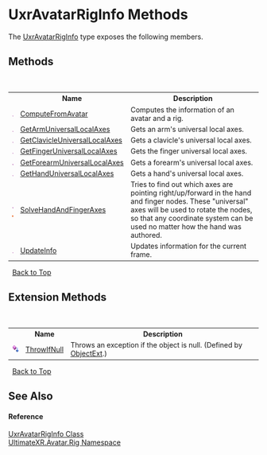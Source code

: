 # UxrAvatarRigInfo Methods
 

The <a href="T_UltimateXR_Avatar_Rig_UxrAvatarRigInfo">UxrAvatarRigInfo</a> type exposes the following members.


## Methods
&nbsp;<table><tr><th></th><th>Name</th><th>Description</th></tr><tr><td>![Public method](media/pubmethod.gif "Public method")</td><td><a href="M_UltimateXR_Avatar_Rig_UxrAvatarRigInfo_ComputeFromAvatar">ComputeFromAvatar</a></td><td>
Computes the information of an avatar and a rig.</td></tr><tr><td>![Public method](media/pubmethod.gif "Public method")</td><td><a href="M_UltimateXR_Avatar_Rig_UxrAvatarRigInfo_GetArmUniversalLocalAxes">GetArmUniversalLocalAxes</a></td><td>
Gets an arm's universal local axes.</td></tr><tr><td>![Public method](media/pubmethod.gif "Public method")</td><td><a href="M_UltimateXR_Avatar_Rig_UxrAvatarRigInfo_GetClavicleUniversalLocalAxes">GetClavicleUniversalLocalAxes</a></td><td>
Gets a clavicle's universal local axes.</td></tr><tr><td>![Public method](media/pubmethod.gif "Public method")</td><td><a href="M_UltimateXR_Avatar_Rig_UxrAvatarRigInfo_GetFingerUniversalLocalAxes">GetFingerUniversalLocalAxes</a></td><td>
Gets the finger universal local axes.</td></tr><tr><td>![Public method](media/pubmethod.gif "Public method")</td><td><a href="M_UltimateXR_Avatar_Rig_UxrAvatarRigInfo_GetForearmUniversalLocalAxes">GetForearmUniversalLocalAxes</a></td><td>
Gets a forearm's universal local axes.</td></tr><tr><td>![Public method](media/pubmethod.gif "Public method")</td><td><a href="M_UltimateXR_Avatar_Rig_UxrAvatarRigInfo_GetHandUniversalLocalAxes">GetHandUniversalLocalAxes</a></td><td>
Gets a hand's universal local axes.</td></tr><tr><td>![Public method](media/pubmethod.gif "Public method")![Static member](media/static.gif "Static member")</td><td><a href="M_UltimateXR_Avatar_Rig_UxrAvatarRigInfo_SolveHandAndFingerAxes">SolveHandAndFingerAxes</a></td><td>
Tries to find out which axes are pointing right/up/forward in the hand and finger nodes. These "universal" axes will be used to rotate the nodes, so that any coordinate system can be used no matter how the hand was authored.</td></tr><tr><td>![Public method](media/pubmethod.gif "Public method")</td><td><a href="M_UltimateXR_Avatar_Rig_UxrAvatarRigInfo_UpdateInfo">UpdateInfo</a></td><td>
Updates information for the current frame.</td></tr></table>&nbsp;
<a href="#uxravatarriginfo-methods">Back to Top</a>

## Extension Methods
&nbsp;<table><tr><th></th><th>Name</th><th>Description</th></tr><tr><td>![Public Extension Method](media/pubextension.gif "Public Extension Method")</td><td><a href="M_UltimateXR_Extensions_System_ObjectExt_ThrowIfNull">ThrowIfNull</a></td><td>
Throws an exception if the object is null.
 (Defined by <a href="T_UltimateXR_Extensions_System_ObjectExt">ObjectExt</a>.)</td></tr></table>&nbsp;
<a href="#uxravatarriginfo-methods">Back to Top</a>

## See Also


#### Reference
<a href="T_UltimateXR_Avatar_Rig_UxrAvatarRigInfo">UxrAvatarRigInfo Class</a><br /><a href="N_UltimateXR_Avatar_Rig">UltimateXR.Avatar.Rig Namespace</a><br />